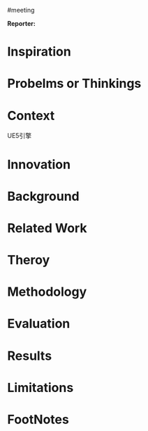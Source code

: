 #meeting 

**Reporter:**  

# Inspiration
# Probelms or Thinkings 
# Context
UE5引擎

# Innovation
# Background
# Related Work
# Theroy
# Methodology
# Evaluation
# Results
# Limitations
# FootNotes
